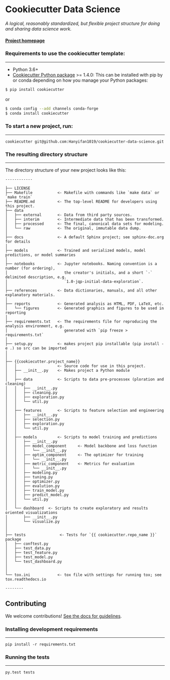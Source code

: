 # Cookiecutter Data Science

_A logical, reasonably standardized, but flexible project structure for doing and sharing data science work._


#### [Project homepage](http://drivendata.github.io/cookiecutter-data-science/)


### Requirements to use the cookiecutter template:
-----------
 - Python 3.6+
 - [Cookiecutter Python package](http://cookiecutter.readthedocs.org/en/latest/installation.html) >= 1.4.0: This can be installed with pip by or conda depending on how you manage your Python packages:

``` bash
$ pip install cookiecutter
```

or

``` bash
$ conda config --add channels conda-forge
$ conda install cookiecutter
```


### To start a new project, run:
------------

    cookiecutter git@github.com:Hanyifan1019/cookiecutter-data-science.git



### The resulting directory structure
------------

The directory structure of your new project looks like this: 

```
------------

├── LICENSE
├── Makefile           <- Makefile with commands like `make data` or `make train`
├── README.md          <- The top-level README for developers using this project.
├── data
│   ├── external       <- Data from third party sources.
│   ├── interim        <- Intermediate data that has been transformed.
│   ├── processed      <- The final, canonical data sets for modeling.
│   └── raw            <- The original, immutable data dump.
│
├── docs               <- A default Sphinx project; see sphinx-doc.org for details
│
├── models             <- Trained and serialized models, model predictions, or model summaries
│
├── notebooks          <- Jupyter notebooks. Naming convention is a number (for ordering),
│                         the creator's initials, and a short `-` delimited description, e.g.
│                         `1.0-jqp-initial-data-exploration`.
│
├── references         <- Data dictionaries, manuals, and all other explanatory materials.
│
├── reports            <- Generated analysis as HTML, PDF, LaTeX, etc.
│   └── figures        <- Generated graphics and figures to be used in reporting
│
├── requirements.txt   <- The requirements file for reproducing the analysis environment, e.g.
│                         generated with `pip freeze > requirements.txt`
│
├── setup.py           <- makes project pip installable (pip install -e .) so src can be imported
│
│
├── {{cookiecutter.project_name}}   
│   │                  <- Source code for use in this project.
│   ├── __init__.py    <- Makes project a Python module
│   │
│   ├── data           <- Scripts to data pre-processex (ploration and cleaning)
│   │   ├── __init__.py    
│   │   ├── cleaning.py
│   │   ├── exploration.py
│   │   └── util.py
│   │
│   ├── features       <- Scripts to feature selection and engineering
│   │   ├── __init__.py    
│   │   ├── selection.py
│   │   ├── exploration.py
│   │   └── util.py
│   │
│   ├── models         <- Scripts to model training and predictions
│   │   ├── __init__.py    
│   │   ├── model_component     <- Model backbone and loss function
│   │   │   └── __init__.py    
│   │   ├── optim_component     <- The optimizer for training
│   │   │   └── __init__.py    
│   │   ├── metric_component    <- Metrics for evaluation
│   │   │   └── __init__.py    
│   │   ├── modeling.py
│   │   ├── tuning.py
│   │   ├── optimizer.py
│   │   ├── evalution.py
│   │   ├── train_model.py
│   │   ├── predict_model.py
│   │   └── util.py
│   │
│   └── dashboard  <- Scripts to create exploratory and results oriented visualizations
│       ├── __init__.py  
│       └── visualize.py
│
│
├── tests               <- Tests for `{{ cookiecutter.repo_name }}` package
│   ├── conftest.py 
│   ├── test_data.py
│   ├── test_feature.py
│   ├── test_model.py
│   └── test_dashboard.py
│
│
└── tox.ini            <- tox file with settings for running tox; see tox.readthedocs.io

--------
```

## Contributing

We welcome contributions! [See the docs for guidelines](https://github.com/Hanyifan1019/cookiecutter-data-science).

### Installing development requirements
------------

    pip install -r requirements.txt

### Running the tests
------------

    py.test tests
